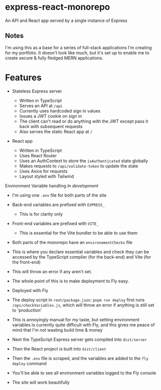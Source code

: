 # express-react-monorepo

An API and React app served by a single instance of Express

## Notes

I'm using this as a base for a series of full-stack applications I'm creating for my portfolio. It doesn't look like much, but it's set up to enable me to create secure & fully fledged MERN applications.

# Features

-  Stateless Express server

   -  Written in TypeScript
   -  Serves an API at `/api`
   -  Currently uses hardcoded sign in values
   -  Issues a JWT cookie on sign in
   -  The client can't read or do anything with the JWT except pass it back with subsequent requests
   -  Also serves the static React app at `/`

-  React app

   -  Written in TypeScript
   -  Uses React Router
   -  Uses an AuthContext to store the `isAuthenticated` state globally
   -  Makes requests to `/api/validate-token` to update the state
   -  Uses Axios for requests
   -  Layout styled with Tailwind

Environment Variable handling
_In development_

-  I'm using one `.env` file for both parts of the site
-  Back-end variables are prefixed with `EXPRESS_`
   -  This is for clarity only
-  Front-end variables are prefixed with `VITE_`
   -  This is essential for the Vite bundler to be able to use them
-  Both parts of the monorepo have an `environementChecks` file
-  This is where you declare essential variables and check they can be accessed by the TypeScript complier (for the back-end) and Vite (for the front-end)
-  This will throw an error if any aren't set.
-  The whole point of this is to make deployment to Fly easy.

-  Deployed with Fly

-  The deploy script in `root/package.json`: `pnpm run deploy` first runs `/ops/checkVariables.js`, which will throw an error if anything is still set to 'production'
-  This is annoyingly manual for my taste, but setting environment variables is currently quite difficult with Fly, and this gives me peace of mind that I'm not wasting build time & money
-  Next the TypeScript Express server gets compiled into `dist/server`
-  Then the React project is built into `dist/client`
-  Then the `.env` file is scraped, and the variables are added to the `fly deploy` command
-  You'll be able to see all environment variables logged to the Fly console
-  The site will work beautifully
